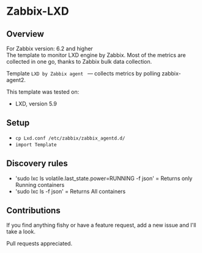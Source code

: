 # Zabbix-LXD

## Overview

For Zabbix version: 6.2 and higher  
The template to monitor LXD engine by Zabbix.
Most of the metrics are collected in one go, thanks to Zabbix bulk data collection.

Template `LXD by Zabbix agent ` — collects metrics by polling zabbix-agent2.

This template was tested on:

- LXD, version 5.9

## Setup

- `cp Lxd.conf /etc/zabbix/zabbix_agentd.d/`
- `import Template`

## Discovery rules

- 'sudo lxc ls volatile.last_state.power=RUNNING -f json' = Returns only Running containers
- 'sudo lxc ls -f json' = Returns All containers


## Contributions

If you find anything fishy or have a feature request, add a new issue and I'll take a look.

Pull requests appreciated.
